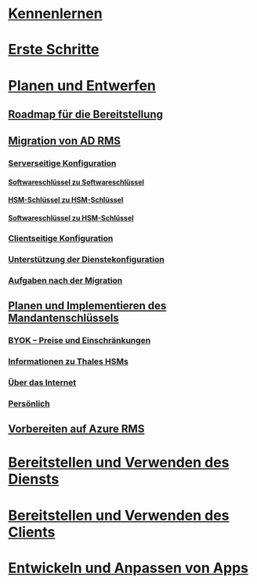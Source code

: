 # [Kennenlernen](/rights-management/understand-explore/azure-rights-management)
# [Erste Schritte](/rights-management/get-started/requirements-azure-rms)
# [Planen und Entwerfen](deployment-roadmap.md)
## [Roadmap für die Bereitstellung](deployment-roadmap.md)
## [Migration von AD RMS](migrate-from-ad-rms-to-azure-rms.md)
### [Serverseitige Konfiguration](migrate-from-ad-rms-phase1.md)
#### [Softwareschlüssel zu Softwareschlüssel](migrate-softwarekey-to-softwarekey.md)
#### [HSM-Schlüssel zu HSM-Schlüssel](migrate-hsmkey-to-hsmkey.md)
#### [Softwareschlüssel zu HSM-Schlüssel](migrate-softwarekey-to-hsmkey.md)
### [Clientseitige Konfiguration](migrate-from-ad-rms-phase2.md)
### [Unterstützung der Dienstekonfiguration](migrate-from-ad-rms-phase3.md)
### [Aufgaben nach der Migration](migrate-from-ad-rms-phase4.md)
## [Planen und Implementieren des Mandantenschlüssels](plan-implement-tenant-key.md)
### [BYOK – Preise und Einschränkungen](byok-price-restrictions.md)
### [Informationen zu Thales HSMs](thales-hsm.md)
### [Über das Internet](generate-tenant-key-internet.md)
### [Persönlich](generate-tenant-key-in-person.md)
## [Vorbereiten auf Azure RMS](prepare.md)
# [Bereitstellen und Verwenden des Diensts](/rights-management/deploy-use/activate-service)
# [Bereitstellen und Verwenden des Clients](/rights-management/rms-client/use-client)
# [Entwickeln und Anpassen von Apps](/rights-management/develop/developers-guide)

<!--HONumber=Jun16_HO4-->


